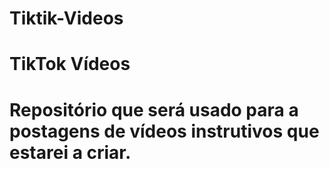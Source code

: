 # Tiktik-Videos

<h1>TikTok Vídeos<h1>
<p>Repositório que será usado para a postagens de vídeos instrutivos que estarei a criar.</p>